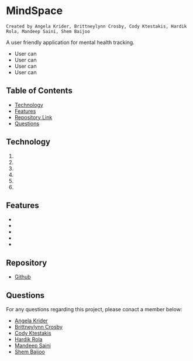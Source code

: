 # MindSpace

    Created by Angela Krider, Brittneylynn Crosby, Cody Ktestakis, Hardik Rola, Mandeep Saini, Shem Baijoo

A user friendly application for mental health tracking.

- User can 
- User can 
- User can 
- User can 


## Table of Contents

- [Technology](#Technology)
- [Features](#Features)
- [Repository Link](#Repository)
- [Questions](#Questions)

## Technology

1. 
2. 
3. 
4. 
5. 
6. 

## Features

- 
- 
- 
- 
- 

## Repository

- [Github](https://github.com/brittnc/mindspace)

## Questions

For any questions regarding this project, please conact a member below:

- [Angela Krider](https://github.com/aakrider)
- [Brittneylynn Crosby](https://github.com/brittnc)
- [Cody Ktestakis](https://github.com/Cktestakis)
- [Hardik Rola](https://github.com/hrsautomation20)
- [Mandeep Saini](https://github.com/mandy2324)
- [Shem Baijoo](https://github.com/spb71)